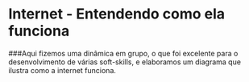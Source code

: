 # Internet - Entendendo como ela funciona

###Aqui fizemos uma dinâmica em grupo, o que foi excelente para o desenvolvimento de várias soft-skills, e elaboramos um diagrama que ilustra como a internet funciona.